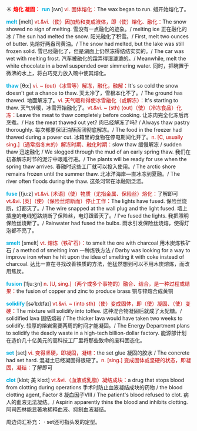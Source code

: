 ☀ <font color="red">**熔化 凝固：**</font>
<font color="sky blue">**run**</font> [rʌn] 
<font color="#c00000">vi. 固体熔化：</font>The wax began to run. 蜡开始熔化了。
           
<font color="sky blue">**melt**</font> [melt]
<font color="#c00000">vt.&vi.（使）因加热和变成液体，即（使）熔化、融化：</font>The snow showed no sign of melting. 雪没有一点融化的迹象。/ melting ice 正在融化的冰 / The sun had melted the snow. 阳光融化了积雪。/ First, melt two ounces of butter. 先熔好两盎司黄油。/ The snow had melted, but the lake was still frozen solid. 雪已经融化了，但是湖面上仍然冻得结结实实的。/ The car was wet with melting frost. 汽车被融化的霜弄得湿漉漉的。/ Meanwhile, melt the white chocolate in a bowl suspended over simmering water. 同时，把碗置于微沸的水上，将白巧克力放入碗中使其熔化。
                      
<font color="sky blue">**thaw**</font> [θɔ:]
<font color="#c00000">vi. ~ (out)（冰雪等）解冻，融化，融解：</font>It's so cold the snow doesn't get a chance to thaw. 天太冷了，雪根本化不了。/ The ground has thawed. 地面解冻了。<font color="#c00000">vi. 天气暖和得使冰雪融化（或解冻）：</font>It's starting to thaw. 天气转暖，冰雪开始融化了。<font color="#c00000">vt.&vi. ~ (sth) (out)（使）（冷冻食品）化冻：</font>Leave the meat to thaw completely before cooking. 让冻肉完全化冻后再烹煮。/ Has the meat thawed out yet? 肉已经解冻了吗? / Always thaw pastry thoroughly. 每次都要保证油酥面团彻底解冻。/ The food in the freezer had thawed during a power cut. 冰箱里的食物在停电期间化开了。<font color="#c00000">n. [C, usually sing.]（通常指冬末的）解冻时期、融化时期：</font>slow thaw 缓慢解冻 / sudden thaw 迅速融化 / We slogged through the mud of an early spring thaw. 我们在初春解冻时节的泥泞中艰难行进。/ The plants will be ready for use when the spring thaw arrives. 春融时这些工厂就可以投入使用。/ The arctic shore remains frozen until the summer thaw. 北冰洋海岸—直冰冻到夏融。/ The river often floods during the thaw. 这条河常在冰融期泛滥。
           
<font color="sky blue">**fuse**</font> [fju:z]
<font color="#c00000">vt.&vi. [术语]（使）物质（尤指金属、保险丝）熔化：</font>了解即可 <font color="#c00000">vt.&vi. [英]（使）（保险丝熔断而）停止工作：</font>The lights have fused. 保险丝烧断，灯都灭了。/ The wire snapped at the wall plug and the light fused. 墙上插座的电线短路烧断了保险丝，电灯跟着灭了。/ I've fused the lights. 我把照明保险丝烧断了。/ Rainwater had fused the bulbs. 雨水引发保险丝烧熔，使得灯泡都不亮了。

<font color="sky blue">**smelt**</font> [smelt]
<font color="#c00000">vt. 熔炼（铁矿石）：</font>to smelt the ore with charcoal 用木炭炼铁矿石 / a method of smelting iron 一种炼铁方法 / Darby was looking for a way to improve iron when he hit upon the idea of smelting it with coke instead of charcoal. 达比一直在寻找改善铁质的方法，他猛然想到可以不用木炭熔炼，而改用焦炭。
           
<font color="sky blue">**fusion**</font> [ˈfju:ʒn]
<font color="#c00000">n. [U, sing.]（两个或多个事物的）融合、结合，是一种过程或结果：</font>the fusion of copper and zinc to produce brass 铜与锌熔合成黄铜
           
<font color="sky blue">**solidify**</font> [səˈlɪdɪfaɪ]
<font color="#c00000">vt.&vi. ~ (into sth)（使）变成固体，即（使）凝固、（使）变硬：</font>The mixture will solidify into toffee. 这种混合物凝固后就成了太妃糖。/ solidified lava 固结熔岩 / The thicker lava would have taken two weeks to solidify. 较厚的熔岩需要两周的时间才能凝固。/ The Energy Department plans to solidify the deadly waste in a high-tech billion-dollar factory. 能源部计划在造价几十亿美元的高科技工厂里将那些致命的废料固态化。

<font color="sky blue">**set**</font> [set] 
<font color="#c00000">vi. 变得坚硬，即凝固，凝结：</font>the set glue 凝固的胶水 / The concrete had set hard. 混凝土已经凝固得很硬了。<font color="#c00000">n. [sing.] 变成固体或坚硬的状态，即凝固，凝结：</font>了解即可
           
<font color="sky blue">**clot**</font> [klɒt; 美 klɑ:t]
<font color="#c00000">vt.&vi.（血液或乳脂）凝结成块：</font>a drug that stops blood from clotting during operations 手术时防止血液凝结成块的药物 / the blood clotting agent, Factor 8 凝血因子VIII / The patient's blood refused to clot. 病人的血液无法凝结。/ Aspirin apparently thins the blood and inhibits clotting. 阿司匹林能显著地稀释血液、抑制血液凝结。

周边词汇补充：
· set还可指头发的定型。


